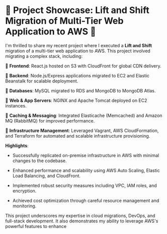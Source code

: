 
<h1>🚀 Project Showcase: Lift and Shift Migration of Multi-Tier Web Application to AWS 🚀</h1>

I'm thrilled to share my recent project where I executed a **Lift and Shift** migration of a multi-tier web application to AWS. This project involved migrating a complex stack, including:

🔹 **Frontend**: React.js hosted on S3 with CloudFront for global CDN delivery.

🔹 **Backend**: Node.js/Express applications migrated to EC2 and Elastic Beanstalk for scalable deployment.

🔹 **Databases**: MySQL migrated to RDS and MongoDB to MongoDB Atlas.

🔹 **Web & App Servers**: NGINX and Apache Tomcat deployed on EC2 instances.

🔹 **Caching & Messaging**: Integrated Elasticache (Memcached) and Amazon MQ (RabbitMQ) for improved performance.

🔹 **Infrastructure Management**: Leveraged Vagrant, AWS CloudFormation, and Terraform for automated and scalable infrastructure provisioning.

**Highlights**:
- Successfully replicated on-premise infrastructure in AWS with minimal changes to the codebase.
  
- Enhanced performance and scalability using AWS Auto Scaling, Elastic Load Balancing, and CloudFront.
  
- Implemented robust security measures including VPC, IAM roles, and encryption.
  
- Achieved cost optimization through careful resource management and monitoring.


This project underscores my expertise in cloud migrations, DevOps, and full-stack development. It also demonstrates my ability to leverage AWS's powerful features to enhance
